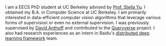 I am a EECS PhD student at UC Berkeley advised by [Prof. Stella Yu](https://www1.icsi.berkeley.edu/~stellayu/). I obtained my B.A. in Computer Science at UC Berkeley. I am primarily interested in data-efficient computer vision algorithms that leverage various forms of supervision or even no external supervision. I was previously supervised by [David Anthoff](https://vcresearch.berkeley.edu/faculty/david-anthoff) and contributed to the [Queryverse](https://www.queryverse.org/) project. I also had research experiences as an intern in Baidu's [distributed deep learning framework](https://github.com/paddlepaddle/paddle) team.
